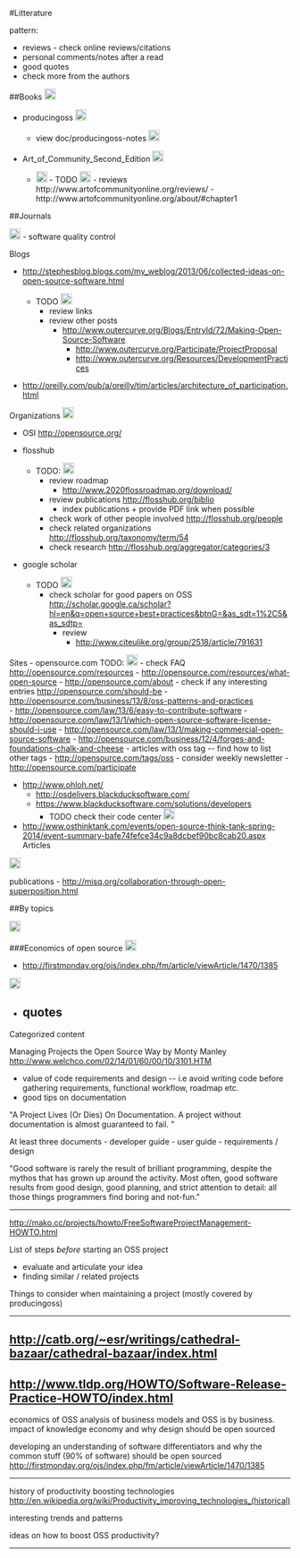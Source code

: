 #Litterature

pattern:

- reviews - check online reviews/citations
- personal comments/notes after a read
- good quotes
- check more from the authors

##Books  <img src="https://raw.githubusercontent.com/hbtlabs/oss-checklist/master/doc/icons/Misc-Settings-icon.png" width="20" title="TODO: review books https://opensource.com/resources/ebooks"/>


- producingoss <img src="https://raw.githubusercontent.com/hbtlabs/oss-checklist/master/doc/icons/Misc-Settings-icon.png" width="20" title="TODO: add link"/>

    - view doc/producingoss-notes <img src="https://raw.githubusercontent.com/hbtlabs/oss-checklist/master/doc/icons/Misc-Settings-icon.png" width="20" title="TODO: organize notes"/>
    
    
- Art_of_Community_Second_Edition <img src="https://raw.githubusercontent.com/hbtlabs/oss-checklist/master/doc/icons/Misc-Settings-icon.png" width="20" title="TODO: fix name + add link"/>
   
    - <img src="https://raw.githubusercontent.com/hbtlabs/oss-checklist/master/doc/icons/Misc-Settings-icon.png" width="20" title="TODO: review this book + add notes"/>
        - TODO <img src="https://raw.githubusercontent.com/hbtlabs/oss-checklist/master/doc/icons/Misc-Settings-icon.png" width="20" title="TODO: "/>
            - reviews http://www.artofcommunityonline.org/reviews/
            - http://www.artofcommunityonline.org/about/#chapter1
        


##Journals

<img src="https://raw.githubusercontent.com/hbtlabs/oss-checklist/master/doc/icons/Misc-Settings-icon.png" width="20" title="TODO: add list of journals from springler and floss"/>
- software quality control



Blogs

- http://stephesblog.blogs.com/my_weblog/2013/06/collected-ideas-on-open-source-software.html
    - TODO <img src="https://raw.githubusercontent.com/hbtlabs/oss-checklist/master/doc/icons/Misc-Settings-icon.png" width="20" title="TODO: "/>
        - review links 
        - review other posts
            - http://www.outercurve.org/Blogs/EntryId/72/Making-Open-Source-Software
                - http://www.outercurve.org/Participate/ProjectProposal
                - http://www.outercurve.org/Resources/DevelopmentPractices
                
- http://oreilly.com/pub/a/oreilly/tim/articles/architecture_of_participation.html        


Organizations <img src="https://raw.githubusercontent.com/hbtlabs/oss-checklist/master/doc/icons/Misc-Settings-icon.png" width="20" title="TODO: find other known organizations https://opensource.com/resources/organizations"/>



- OSI http://opensource.org/
- flosshub
    - TODO: <img src="https://raw.githubusercontent.com/hbtlabs/oss-checklist/master/doc/icons/Misc-Settings-icon.png" width="20" title="TODO: "/>
        - review roadmap
            - http://www.2020flossroadmap.org/download/
        - review publications http://flosshub.org/biblio 
            - index publications + provide PDF link when possible
        - check work of other people involved http://flosshub.org/people
        - check related organizations http://flosshub.org/taxonomy/term/54
        - check research http://flosshub.org/aggregator/categories/3

- google scholar
    - TODO <img src="https://raw.githubusercontent.com/hbtlabs/oss-checklist/master/doc/icons/Misc-Settings-icon.png" width="20" title="TODO: "/>
        - check scholar for good papers on OSS http://scholar.google.ca/scholar?hl=en&q=open+source+best+practices&btnG=&as_sdt=1%2C5&as_sdtp=
            - review 
                - http://www.citeulike.org/group/2518/article/791631
                
Sites
    - opensource.com 
        TODO: <img src="https://raw.githubusercontent.com/hbtlabs/oss-checklist/master/doc/icons/Misc-Settings-icon.png" width="20" title="TODO: "/>
            - check FAQ http://opensource.com/resources
            - http://opensource.com/resources/what-open-source
            - http://opensource.com/about
            - check if any interesting entries http://opensource.com/should-be
            - http://opensource.com/business/13/8/oss-patterns-and-practices                
            - http://opensource.com/law/13/6/easy-to-contribute-software
            - http://opensource.com/law/13/1/which-open-source-software-license-should-i-use
            - http://opensource.com/law/13/1/making-commercial-open-source-software
            - http://opensource.com/business/12/4/forges-and-foundations-chalk-and-cheese
            - articles with oss tag -- find how to list other tags 
                - http://opensource.com/tags/oss
            - consider weekly newsletter 
                - http://opensource.com/participate
- http://www.ohloh.net/                
    - http://osdelivers.blackducksoftware.com/
    - https://www.blackducksoftware.com/solutions/developers
        - TODO check their code center  <img src="https://raw.githubusercontent.com/hbtlabs/oss-checklist/master/doc/icons/Misc-Settings-icon.png" width="20" title="TODO: "/>
- http://www.osthinktank.com/events/open-source-think-tank-spring-2014/event-summary-bafe74fefce34c9a8dcbef90bc8cab20.aspx    
Articles

<img src="https://raw.githubusercontent.com/hbtlabs/oss-checklist/master/doc/icons/Misc-Settings-icon.png" width="20" title="TODO: add checkvist articles"/>


publications
    - http://misq.org/collaboration-through-open-superposition.html



##By topics

<img src="https://raw.githubusercontent.com/hbtlabs/oss-checklist/master/doc/icons/Misc-Settings-icon.png" width="20" title="TODO: organize content below based on patterns / topics "/>


###Economics of open source
<img src="https://raw.githubusercontent.com/hbtlabs/oss-checklist/master/doc/icons/Misc-Settings-icon.png" width="20" title="TODO: fix economics section - review articles on knolwedge/open economy + flosshub roadmap + already read articles"/>

- http://firstmonday.org/ojs/index.php/fm/article/viewArticle/1470/1385
<img src="https://raw.githubusercontent.com/hbtlabs/oss-checklist/master/doc/icons/Misc-Settings-icon.png" width="20" title="TODO: add notes"/>

- quotes
    - 


Categorized content


 Managing Projects the Open Source Way by Monty Manley
http://www.welchco.com/02/14/01/60/00/10/3101.HTM

- value of code requirements and design -- i.e avoid writing code before gathering requirements, functional workflow, roadmap etc.
- good tips on documentation 


"A Project Lives (Or Dies) On Documentation.  A project without documentation is almost guaranteed to fail. "

At least three documents
    - developer guide
    - user guide
    - requirements / design

"Good software is rarely the result of brilliant programming, despite the mythos that has grown up around the activity. Most often, good software results from good design, good planning, and strict attention to detail: all those things programmers find boring and not-fun."

----------------------------

http://mako.cc/projects/howto/FreeSoftwareProjectManagement-HOWTO.html

List of steps *before* starting an OSS project
- evaluate and articulate your idea
- finding similar / related projects


Things to consider when maintaining a project (mostly covered by producingoss)

---------------------------
http://catb.org/~esr/writings/cathedral-bazaar/cathedral-bazaar/index.html
---------------------------
http://www.tldp.org/HOWTO/Software-Release-Practice-HOWTO/index.html
-----------------------
economics of OSS 
analysis of business models and OSS is by business. impact of knowledge economy and why design should be open sourced

developing an understanding of software differentiators and why the common stuff (90% of software) should be open sourced
http://firstmonday.org/ojs/index.php/fm/article/viewArticle/1470/1385

-----------------------
history of productivity boosting technologies
http://en.wikipedia.org/wiki/Productivity_improving_technologies_(historical)

interesting trends and patterns

ideas on how to boost OSS productivity? 

-----------------------